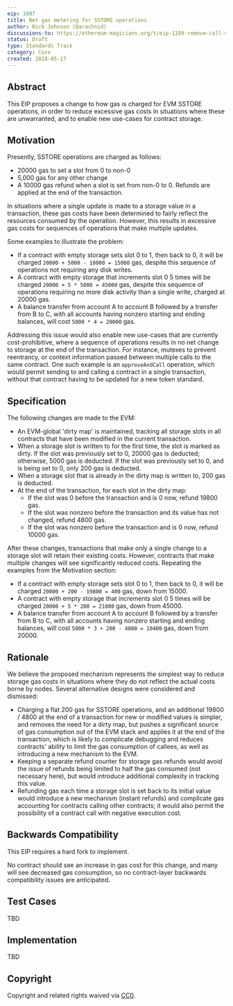 ```yaml
---
eip: 1087
title: Net gas metering for SSTORE operations
author: Nick Johnson (@arachnid)
discussions-to: https://ethereum-magicians.org/t/eip-1109-remove-call-costs-for-precompiled-contracts/447
status: Draft
type: Standards Track
category: Core
created: 2018-05-17
---
```


## Abstract
This EIP proposes a change to how gas is charged for EVM SSTORE operations, in order to reduce excessive gas costs in situations where these are unwarranted, and to enable new use-cases for contract storage.

## Motivation
Presently, SSTORE operations are charged as follows:

 - 20000 gas to set a slot from 0 to non-0
 - 5,000 gas for any other change
 - A 10000 gas refund when a slot is set from non-0 to 0. Refunds are applied at the end of the transaction.

In situations where a single update is made to a storage value in a transaction, these gas costs have been determined to fairly reflect the resources consumed by the operation. However, this results in excessive gas costs for sequences of operations that make multiple updates.

Some examples to illustrate the problem:

 - If a contract with empty storage sets slot 0 to 1, then back to 0, it will be charged `20000 + 5000 - 10000 = 15000` gas, despite this sequence of operations not requiring any disk writes.
 - A contract with empty storage that increments slot 0 5 times will be charged `20000 + 5 * 5000 = 45000` gas, despite this sequence of operations requiring no more disk activity than a single write, charged at 20000 gas.
 - A balance transfer from account A to account B followed by a transfer from B to C, with all accounts having nonzero starting and ending balances, will cost `5000 * 4 = 20000` gas.

Addressing this issue would also enable new use-cases that are currently cost-prohibitive, where a sequence of operations results in no net change to storage at the end of the transaction. For instance, mutexes to prevent reentrancy, or context information passed between multiple calls to the same contract. One such example is an `approveAndCall` operation, which would permit sending to and calling a contract in a single transaction, without that contract having to be updated for a new token standard.

## Specification
The following changes are made to the EVM:

 - An EVM-global 'dirty map' is maintained, tracking all storage slots in all contracts that have been modified in the current transaction.
 - When a storage slot is written to for the first time, the slot is marked as dirty. If the slot was previously set to 0, 20000 gas is deducted; otherwise, 5000 gas is deducted. If the slot was previously set to 0, and is being set to 0, only 200 gas is deducted.
 - When a storage slot that is already in the dirty map is written to, 200 gas is deducted.
 - At the end of the transaction, for each slot in the dirty map:
   - If the slot was 0 before the transaction and is 0 now, refund 19800 gas.
   - If the slot was nonzero before the transaction and its value has not changed, refund 4800 gas.
   - If the slot was nonzero before the transaction and is 0 now, refund 10000 gas.

After these changes, transactions that make only a single change to a storage slot will retain their existing costs. However, contracts that make multiple changes will see significantly reduced costs. Repeating the examples from the Motivation section:

 - If a contract with empty storage sets slot 0 to 1, then back to 0, it will be charged `20000 + 200 - 19800 = 400` gas, down from 15000.
 - A contract with empty storage that increments slot 0 5 times will be charged `20000 + 5 * 200 = 21000` gas, down from 45000.
 - A balance transfer from account A to account B followed by a transfer from B to C, with all accounts having nonzero starting and ending balances, will cost `5000 * 3 + 200 - 4800 = 10400` gas, down from 20000.

## Rationale
We believe the proposed mechanism represents the simplest way to reduce storage gas costs in situations where they do not reflect the actual costs borne by nodes. Several alternative designs were considered and dismissed:

 - Charging a flat 200 gas for SSTORE operations, and an additional 19800 / 4800 at the end of a transaction for new or modified values is simpler, and removes the need for a dirty map, but pushes a significant source of gas consumption out of the EVM stack and applies it at the end of the transaction, which is likely to complicate debugging and reduces contracts' ability to limit the gas consumption of callees, as well as introducing a new mechanism to the EVM.
 - Keeping a separate refund counter for storage gas refunds would avoid the issue of refunds being limited to half the gas consumed (not necessary here), but would introduce additional complexity in tracking this value.
 - Refunding gas each time a storage slot is set back to its initial value would introduce a new mechanism (instant refunds) and complicate gas accounting for contracts calling other contracts; it would also permit the possibility of a contract call with negative execution cost.

## Backwards Compatibility
This EIP requires a hard fork to implement.

No contract should see an increase in gas cost for this change, and many will see decreased gas consumption, so no contract-layer backwards compatibility issues are anticipated.

## Test Cases
TBD

## Implementation
TBD

## Copyright
Copyright and related rights waived via [CC0](https://creativecommons.org/publicdomain/zero/1.0/).
